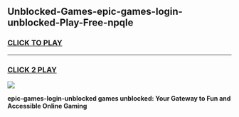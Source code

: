 
## Unblocked-Games-epic-games-login-unblocked-Play-Free-npqle
<h3>
<a href="https://premium76.site?title=epic-games-login-unblocked&ref=10A">CLICK TO PLAY</a></h3>
<hr>

<h3>
<a href="https://premium76.site?title=epic-games-login-unblocked&ref=10A">CLICK 2 PLAY</a>
  
</h3>

<a href="https://premium76.site?title=epic-games-login-unblocked&ref=10A"><img src="https://clearcache.store/games.png"></a>


**epic-games-login-unblocked games unblocked: Your Gateway to Fun and Accessible Online Gaming**
